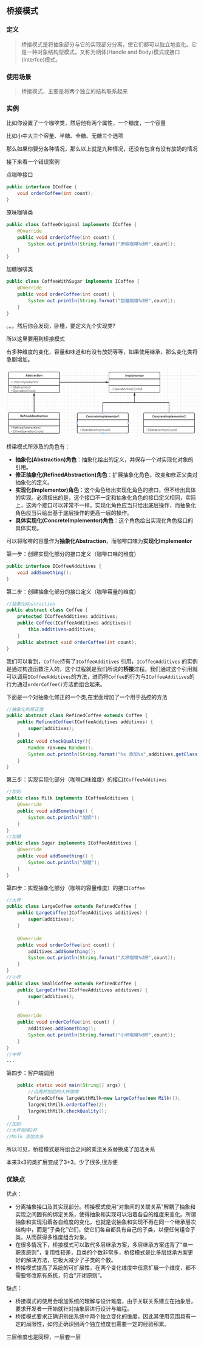 ## 桥接模式

### 定义

> 桥接模式是将抽象部分与它的实现部分分离，使它们都可以独立地变化。它是一种对象结构型模式，又称为柄体(Handle and Body)模式或接口(Interfce)模式。

### 使用场景

> 桥接模式，主要是将两个独立的结构联系起来

### 实例

比如你设置了一个咖啡类，然后他有两个属性，一个糖度，一个容量

比如小中大三个容量、半糖、全糖、无糖三个选项

那么如果你要分各种情况，那么以上就是九种情况，还没有包含有没有放奶的情况

接下来看一个错误案例

 点咖啡接口

```java
public interface ICoffee {
    void orderCoffee(int count);
}
```

原味咖啡类

```java
public class CoffeeOriginal implements ICoffee {
    @Override
    public void orderCoffee(int count) {
        System.out.println(String.format("原味咖啡%d杯",count));
    }
}
```

加糖咖啡类

```java
public class CoffeeWithSugar implements ICoffee {
    @Override
    public void orderCoffee(int count) {
        System.out.println(String.format("加糖咖啡%d杯",count));
    }
}
```

。。。然后你会发现，卧槽，要定义九个实现类?

所以这里要用到桥接模式

有多种维度的变化，容量和味道和有没有放奶等等，如果使用继承，那么变化类将急剧增加。

![image-20221113130257447](桥接模式/image-20221113130257447.png)

桥梁模式所涉及的角色有：

- **抽象化(Abstraction)角色**：抽象化给出的定义，并保存一个对实现化对象的引用。
- **修正抽象化(RefinedAbstraction)角色**：扩展抽象化角色，改变和修正父类对抽象化的定义。
- **实现化(Implementor)角色**：这个角色给出实现化角色的接口，但不给出具体的实现。必须指出的是，这个接口不一定和抽象化角色的接口定义相同，实际上，这两个接口可以非常不一样。实现化角色应当只给出底层操作，而抽象化角色应当只给出基于底层操作的更高一层的操作。
- **具体实现化(ConcreteImplementor)角色**：这个角色给出实现化角色接口的具体实现。

可以将咖啡的容量作为**抽象化Abstraction**，而咖啡口味为**实现化Implementor**

第一步：创建实现化部分的接口定义（咖啡口味的维度）

```java
public interface ICoffeeAdditives {
    void addSomething();
}
```

第二步：创建抽象化部分的接口定义（咖啡容量的维度）

```java
//抽象化Abstraction
public abstract class Coffee {
    protected ICoffeeAdditives additives;
    public Coffee(ICoffeeAdditives additives){
        this.additives=additives;
    }
    public abstract void orderCoffee(int count);
}
```

我们可以看到，`Coffee`持有了`ICoffeeAdditives` 引用，`ICoffeeAdditives` 的实例是通过构造函数注入的，这个过程就是我们所说的**桥接**过程。我们通过这个引用就可以调用`ICoffeeAdditives`的方法，进而将`Coffee`的行为与`ICoffeeAdditives`的行为通过`orderCoffee()`方法而组合起来。

下面是一个对抽象化修正的一个类,在里面增加了一个用于品控的方法

```java
//抽象化的修正类
public abstract class RefinedCoffee extends Coffee {
    public RefinedCoffee(ICoffeeAdditives additives) {
        super(additives);
    }
    public void checkQuality(){
        Random ran=new Random();
        System.out.println(String.format("%s 添加%s",additives.getClass().getSimpleName(),ran.nextBoolean()?"太多":"正常"));
    }
}
```

第三步：实现实现化部分（咖啡口味维度）的接口`ICoffeeAdditives`

```java
//加奶
public class Milk implements ICoffeeAdditives {
    @Override
    public void addSomething() {
        System.out.println("加奶");
    }
}
//加糖
public class Sugar implements ICoffeeAdditives {
    @Override
    public void addSomething() {
        System.out.println("加糖");
    }
}
```

第四步：实现抽象化部分（咖啡的容量维度）的接口`Coffee`

```java
//大杯
public class LargeCoffee extends RefinedCoffee {
    public LargeCoffee(ICoffeeAdditives additives) {
        super(additives);
    }

    @Override
    public void orderCoffee(int count) {
        additives.addSomething();
        System.out.println(String.format("大杯咖啡%d杯",count));
    }
}
//小杯
public class SmallCoffee extends RefinedCoffee {
    public LargeCoffee(ICoffeeAdditives additives) {
        super(additives);
    }

    @Override
    public void orderCoffee(int count) {
        additives.addSomething();
        System.out.println(String.format("小杯咖啡%d杯",count));
    }
}
//中杯
...
```

第四步：客户端调用

```java
    public static void main(String[] args) {
        //点两杯加奶的大杯咖啡
        RefinedCoffee largeWithMilk=new LargeCoffee(new Milk());
        largeWithMilk.orderCoffee(2);
        largeWithMilk.checkQuality();
    }
//加奶
//大杯咖啡2杯
//Milk 添加太多
```

所以可见，桥接模式是将组合之间的乘法关系替换成了加法关系

本来3x3的类扩展变成了3+3，少了很多,很方便

### 优缺点

优点：

- 分离抽象接口及其实现部分。桥接模式使用“对象间的关联关系”解耦了抽象和实现之间固有的绑定关系，使得抽象和实现可以沿着各自的维度来变化。所谓抽象和实现沿着各自维度的变化，也就是说抽象和实现不再在同一个继承层次结构中，而是“子类化”它们，使它们各自都具有自己的子类，以便任何组合子类，从而获得多维度组合对象。
- 在很多情况下，桥接模式可以取代多层继承方案，多层继承方案违背了“单一职责原则”，复用性较差，且类的个数非常多，桥接模式是比多层继承方案更好的解决方法，它极大减少了子类的个数。
- 桥接模式提高了系统的可扩展性，在两个变化维度中任意扩展一个维度，都不需要修改原有系统，符合“开闭原则”。

缺点：

- 桥接模式的使用会增加系统的理解与设计难度，由于关联关系建立在抽象层，要求开发者一开始就针对抽象层进行设计与编程。
- 桥接模式要求正确识别出系统中两个独立变化的维度，因此其使用范围具有一定的局限性，如何正确识别两个独立维度也需要一定的经验积累。



三层维度也是同理，一层套一层